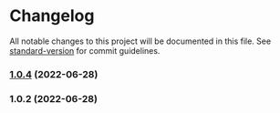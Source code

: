 # Changelog

All notable changes to this project will be documented in this file. See [standard-version](https://github.com/conventional-changelog/standard-version) for commit guidelines.

### [1.0.4](https://github.com/Guildex/eslint-config/compare/v1.0.2...v1.0.4) (2022-06-28)

### 1.0.2 (2022-06-28)
